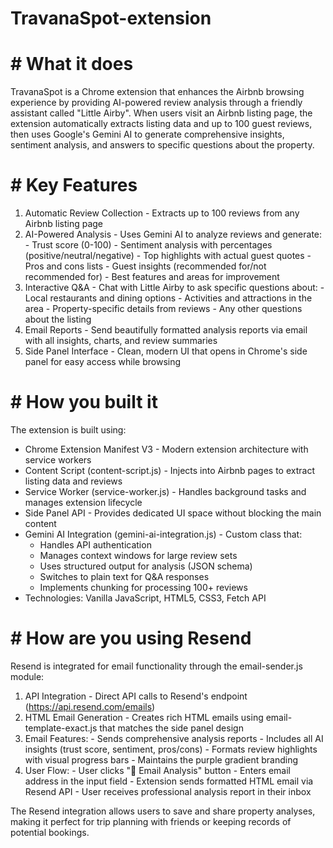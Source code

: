   # TravanaSpot-extension

  # #  What it does

  TravanaSpot is a Chrome extension that enhances the Airbnb browsing experience by providing
  AI-powered review analysis through a friendly assistant called "Little Airby". When users visit an
   Airbnb listing page, the extension automatically extracts listing data and up to 100 guest
  reviews, then uses Google's Gemini AI to generate comprehensive insights, sentiment analysis, and
  answers to specific questions about the property.

  # # Key Features

  1. Automatic Review Collection - Extracts up to 100 reviews from any Airbnb listing page
  2. AI-Powered Analysis - Uses Gemini AI to analyze reviews and generate:
    - Trust score (0-100)
    - Sentiment analysis with percentages (positive/neutral/negative)
    - Top highlights with actual guest quotes
    - Pros and cons lists
    - Guest insights (recommended for/not recommended for)
    - Best features and areas for improvement
  3. Interactive Q&A - Chat with Little Airby to ask specific questions about:
    - Local restaurants and dining options
    - Activities and attractions in the area
    - Property-specific details from reviews
    - Any other questions about the listing
  4. Email Reports - Send beautifully formatted analysis reports via email with all insights, charts, and review summaries
  5. Side Panel Interface - Clean, modern UI that opens in Chrome's side panel for easy access while
   browsing

   # #  How you built it

  The extension is built using:

  - Chrome Extension Manifest V3 - Modern extension architecture with service workers
  - Content Script (content-script.js) - Injects into Airbnb pages to extract listing data and
  reviews
  - Service Worker (service-worker.js) - Handles background tasks and manages extension lifecycle
  - Side Panel API - Provides dedicated UI space without blocking the main content
  - Gemini AI Integration (gemini-ai-integration.js) - Custom class that:
    - Handles API authentication
    - Manages context windows for large review sets
    - Uses structured output for analysis (JSON schema)
    - Switches to plain text for Q&A responses
    - Implements chunking for processing 100+ reviews
  - Technologies: Vanilla JavaScript, HTML5, CSS3, Fetch API

   # # How are you using Resend

  Resend is integrated for email functionality through the email-sender.js module:

  1. API Integration - Direct API calls to Resend's endpoint (https://api.resend.com/emails)
  2. HTML Email Generation - Creates rich HTML emails using email-template-exact.js that matches the
   side panel design
  3. Email Features:
    - Sends comprehensive analysis reports
    - Includes all AI insights (trust score, sentiment, pros/cons)
    - Formats review highlights with visual progress bars
    - Maintains the purple gradient branding
  4. User Flow:
    - User clicks "📧 Email Analysis" button
    - Enters email address in the input field
    - Extension sends formatted HTML email via Resend API
    - User receives professional analysis report in their inbox

  The Resend integration allows users to save and share property analyses, making it perfect for trip planning with friends or keeping records of potential bookings.
